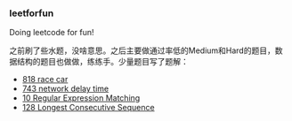 ### leetforfun
Doing leetcode for fun!  

之前刷了些水题，没啥意思。之后主要做通过率低的Medium和Hard的题目，数据结构的题目也做做，练练手。少量题目写了题解：

- [818 race car](./leet_818/readme.md)
- [743 network delay time](./leet_743/readme.md)
- [10 Regular Expression Matching](./leet_10/readme.md)
- [128 Longest Consecutive Sequence](./leet_128/readme.md)